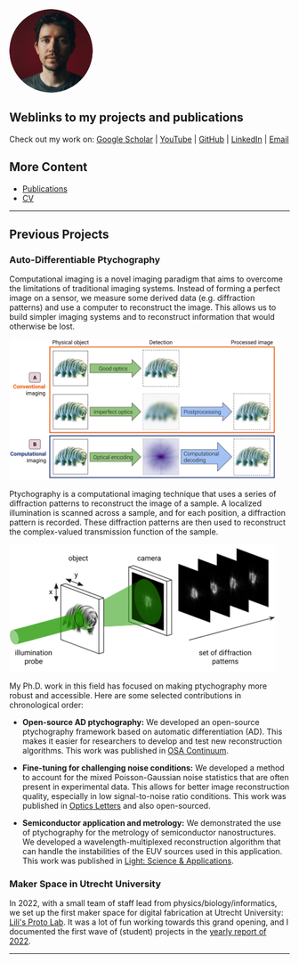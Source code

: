 <style>
@media (prefers-color-scheme: dark) {
  body {
    background-color: #1e1e1e;
    color: #f0f0f0;
  }

  a {
    color: #4dbbff;
  }

  h1, h2, h3, h4, h5, h6 {
    color: #f0f0f0;
  }

  pre, code {
    background-color: #2d2d2d;
    border: 1px solid #444;
  }

  strong {
    color: #f0f0f0;
  }
}
</style>

<img src="/assets/img/me.png" alt="Jacob Seifert" style="width: 150px; border-radius: 50%;">

## Weblinks to my projects and publications

Check out my work on: 
[Google Scholar](https://scholar.google.com/citations?user=Ag36EtoAAAAJ) | [YouTube](https://www.youtube.com/@JacobSeifert) | [GitHub](https://github.com/Duxon) | [LinkedIn](https://www.linkedin.com/in/jacob-seifert-458933152/) | [Email](mailto:derduxon+github.io@gmail.com)

## More Content

*   [Publications](/publications)
*   [CV](/assets/pdf/CV.pdf)

---

## Previous Projects
### Auto-Differentiable Ptychography
Computational imaging is a novel imaging paradigm that aims to overcome the limitations of traditional imaging systems. Instead of forming a perfect image on a sensor, we measure some derived data (e.g. diffraction patterns) and use a computer to reconstruct the image. This allows us to build simpler imaging systems and to reconstruct information that would otherwise be lost.

<img src="/assets/img/paradigms.png" alt="Paradigms" style="width: 480px;"/>

Ptychography is a computational imaging technique that uses a series of diffraction patterns to reconstruct the image of a sample. A localized illumination is scanned across a sample, and for each position, a diffraction pattern is recorded. These diffraction patterns are then used to reconstruct the complex-valued transmission function of the sample.

<img src="/assets/img/minimal_setup.png" alt="Minimal Setup" style="width: 480px;"/>

My Ph.D. work in this field has focused on making ptychography more robust and accessible. Here are some selected contributions in chronological order:

*   **Open-source AD ptychography:** We developed an open-source ptychography framework based on automatic differentiation (AD). This makes it easier for researchers to develop and test new reconstruction algorithms. This work was published in [OSA Continuum](https://doi.org/10.1364/OSAC.411174).

*   **Fine-tuning for challenging noise conditions:** We developed a method to account for the mixed Poisson-Gaussian noise statistics that are often present in experimental data. This allows for better image reconstruction quality, especially in low signal-to-noise ratio conditions. This work was published in [Optics Letters](https://doi.org/10.1364/OL.502344) and also open-sourced.

*   **Semiconductor application and metrology:** We demonstrated the use of ptychography for the metrology of semiconductor nanostructures. We developed a wavelength-multiplexed reconstruction algorithm that can handle the instabilities of the EUV sources used in this application. This work was published in [Light: Science & Applications](https://doi.org/10.1038/s41377-024-01558-3).

### Maker Space in Utrecht University
In 2022, with a small team of staff lead from physics/biology/informatics, we set up the first maker space for digital fabrication at Utrecht University: [Lili's Proto Lab](https://www.uu.nl/en/research/lilis-proto-lab). It was a lot of fun working towards this grand opening, and I documented the first wave of (student) projects in the [yearly report of 2022](https://github.com/LilisProtoLab/LPL_yearly_report_2022/blob/main/LPL_report_2022.pdf).

---


